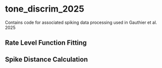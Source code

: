 # tone_discrim_2025
Contains code for associated spiking data processing used in Gauthier et al. 2025

## Rate Level Function Fitting

## Spike Distance Calculation
